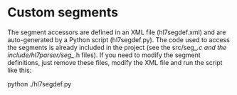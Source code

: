 Custom segments
===============
The segment accessors are defined in an XML file (hl7segdef.xml) and are auto-generated by a Python script (hl7segdef.py). The code used to access the segments is already included in the project (see the src/seg_*.c and the include/hl7parser/seg_*.h files). If you need to modify the segment definitions, just remove these files, modify the XML file and run the script like this:

python ./hl7segdef.py <file name>